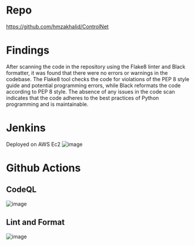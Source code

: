 # Repo
https://github.com/hmzakhalid/ControlNet

# Findings
After scanning the code in the repository using the Flake8 linter and Black formatter, it was found that there were no errors or warnings in the codebase. The Flake8 tool checks the code for violations of the PEP 8 style guide and potential programming errors, while Black reformats the code according to PEP 8 style. The absence of any issues in the code scan indicates that the code adheres to the best practices of Python programming and is maintainable.

# Jenkins
Deployed on AWS Ec2 
![image](https://user-images.githubusercontent.com/36852564/221171428-95b9721b-90aa-424d-b1bd-c32511a7308f.png)

# Github Actions 
## CodeQL
![image](https://user-images.githubusercontent.com/36852564/221171769-cd23d204-214a-49d8-b728-6c3e449845ca.png)

## Lint and Format
![image](https://user-images.githubusercontent.com/36852564/221171856-ef7efa6d-71ba-4f68-9852-e1e05327fdef.png)

